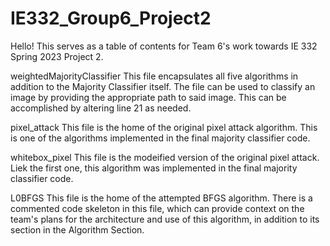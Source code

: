 # IE332_Group6_Project2

Hello! This serves as a table of contents for Team 6's work towards IE 332 Spring 2023 Project 2. 

weightedMajorityClassifier
    This file encapsulates all five algorithms in addition to the Majority Classifier itself. The file can be used to classify an image by providing the appropriate path to said image. This can be accomplished by altering line 21 as needed.
  
pixel_attack
    This file is the home of the original pixel attack algorithm. This is one of the algorithms implemented in the final majority classifier code.

  whitebox_pixel
    This file is the modeified version of the original pixel attack. Liek the first one, this algorithm was implemented in the final majority classifier code.

L0BFGS
    This file is the home of the attempted BFGS algorithm. There is a commented code skeleton in this file, which can provide context on the team's plans for the architecture and use of this algorithm, in addition to its section in the Algorithm Section.
    
    
